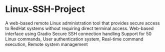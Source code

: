 # Linux-SSH-Project
A web-based remote Linux administration tool that provides secure access to RedHat systems without requiring direct terminal access.  Web-based interface using Gradio Secure SSH connection handling Support for 50 Linux commands, User authentication system, Real-time command execution, Remote system management
